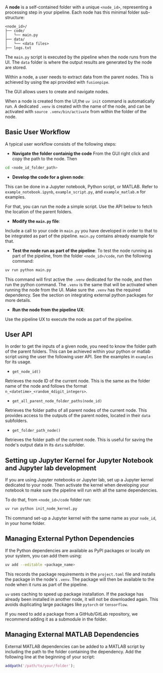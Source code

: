 A **node** is a self-contained folder with a unique `<node_id>`, representing a processing step in your pipeline. Each node has this minimal folder sub-structure:

```
<node_id>/
├── code/
│   └── main.py
├── data/
│   └── <data files>
├── logs.txt
```

The `main.py` script is executed by the pipeline when the node runs from the UI. The `data` folder is where the output results are generated by the node are stored.

Within a node, a user needs to extract data from the parent nodes. This is achieved by using the api provided with `fusionpipe`.

The GUI allows users to create and navigate nodes.

When a node is created from the UI,the `uv init` command is automatically run. A dedicated `.venv` is created with the name of the node, and can be activated with `source .venv/bin/activate` from within the folder of the node.

## Basic User Workflow
A typical user workflow consists of the following steps:

- **Navigate the folder containig the code**
From the GUI right click and copy the path to the node. Then

```bash
cd <node_id_folder_path>
```

- **Develop the code for a given node**:

This can be done in a Jupyter notebook, Python script, or MATLAB.
Refer to `example_notebook.ipynb`, `example_script.py`, and `example_matlab.m` for examples.

For that, you can run the node a simple script. Use the API below to fetch the location of the parent folders.

- **Modify the `main.py` file**:

Include a call to your code in `main.py` you have developed in order to that to be integrated as part of the pipeline. `main.py` contains already example for that.

- **Test the node run as part of the pipeline**:
To test the node running as part of the pipeline, from the folder `<node_id>/code`, run the following command:
```bash
uv run python main.py
```
This command will first active the `.venv` dedicated for the node, and then run the python command. The `.venv` is the same that will be activated when running the node from the UI.
Make sure the `.venv` has the required dependency. See the section on integrating external python packages for more details.

- **Run the node from the pipeline UX**:

Use the pipeline UX to execute the node as part of the pipeline.

## User API
In order to get the inputs of a given node, you need to know the folder path of the parent folders.
This can be achieved within your python or matlab script using the user the following user API. See the examples in `examples` for its usage.

- `get_node_id()`

Retrieves the node ID of the current node. This is the same as the folder name of the node and follows the format `n_<datetime>_<random_4digit_integers>`.

- `get_all_parent_node_folder_paths(node_id)`

Retrieves the folder paths of all parent nodes of the current node. This provides access to the outputs of the parent nodes, located in their `data` subfolders.

- `get_folder_path_node()`

Retrieves the folder path of the current node. This is useful for saving the node's output data in its `data` subfolder.

## Setting up Jupyter Kernel for Jupyter Notebook and Jupyter lab development
If you are using Jupyter notebooks or Jupyter lab, set up a Jupyter kernel dedicated to your node.
Then activate the kernel when developing your notebook to make sure the pipeline will run with all the same dependencies.

To do that, from `<node_id>/code` folder run:
```bash
uv run python init_node_kernel.py
```
Thi command set-up a Jupyter kernel with the same name as your `node_id`, in your home folder. 

## Managing External Python Dependencies
If the Python dependencies are available as PyPI packages or locally on your system, you can add them using:
```bash
uv add --editable <package_name>
```
This records the package requirements in the `project.toml` file and installs the package in the node's `.venv`. The package will then be available to the node when it runs as part of the pipeline.

`uv` uses caching to speed up package installation. If the package has already been installed in another node, it will not be downloaded again. This avoids duplicating large packages like `pytorch` or `tensorflow`.

If you need to add a package from a GitHub/GitLab repository, we recommend adding it as a submodule in the folder.

## Managing External MATLAB Dependencies
External MATLAB dependencies can be added to a MATLAB script by including the path to the folder containing the dependency. Add the following line at the beginning of your script:
```matlab
addpath('/path/to/your/folder');
```